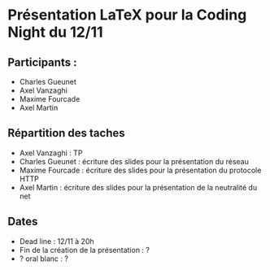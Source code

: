 # Présentation LaTeX pour la Coding Night du 12/11

## Participants :
 - Charles Gueunet
 - Axel Vanzaghi
 - Maxime Fourcade
 - Axel Martin

## Répartition des taches
 - Axel Vanzaghi : TP
 - Charles Gueunet : écriture des slides pour la présentation du réseau
 - Maxime Fourcade : écriture des slides pour la présentation du protocole HTTP
 - Axel Martin : écriture des slides pour la présentation de la neutralité du net

## Dates
 - Dead line : 12/11 à 20h
 - Fin de la création de la présentation : ?
 - ? oral blanc : ?
